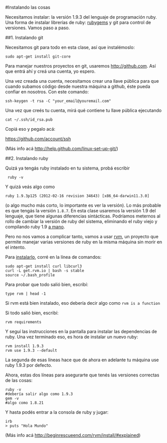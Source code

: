 #Instalando las cosas

Necesitamos instalar: la versión 1.9.3 del lenguaje de programación
ruby. Una forma de instalar librerías de ruby:
[rubygems](http://rubygems.org/) y git para control de versiones. Vamos
paso a paso.

##1. Instalando git

Necesitamos git para todo en esta clase, así que instalémoslo:

    sudo apt-get install git-core


Para manejar nuestros proyectos en git, usaremos <http://github.com>.
Así que entrá ahí y creá una cuenta, yo espero.

Una vez creada una cuenta, necesitamos crear una llave pública para que
cuando subamos código desde nuestra máquina a github, éste pueda confiar
en nosotros. Con este comando:

    ssh-keygen -t rsa -C "your_email@youremail.com"

Una vez que creés tu cuenta, mirá qué contiene tu llave pública
ejecutando

    cat ~/.ssh/id_rsa.pub

Copiá eso y pegalo acá: 

<https://github.com/account/ssh>

(Más info acá <http://help.github.com/linux-set-up-git/>)

##2. Instalando ruby

Quizá ya tengás ruby instalado en tu sistema, probá escribir

     ruby -v

Y quizá veás algo como

    ruby 1.9.3p125 (2012-02-16 revision 34643) [x86_64-darwin11.3.0]

(o algo mucho más corto, lo importante es ver la versión). Lo más
probable es que tengás la versión `1.8.7`. En esta clase usaremos la
versión 1.9 del lenguaje, que tiene algunas diferencias sintácticas. 
Podríamos meternos al rollo de cambiar la versión de ruby del sistema,
eliminando el ruby viejo y compilando ruby 1.9 [a
mano](http://www.ruby-lang.org/en/downloads/).

Pero no nos vamos a complicar tanto, vamos a usar
[rvm](http://beginrescueend.com/), un proyecto que permite manejar
varias versiones de ruby en la misma máquina sin morir en el intento.

Para [instalarlo](http://beginrescueend.com/rvm/install/), corré en la
línea de comandos:

    sudo apt-get install curl libcurl3
    curl -L get.rvm.io | bash -s stable
    source ~/.bash_profile


Para probar que todo salió bien, escribí:

    type rvm | head -1

Si rvm está bien instalado, eso debería decir algo como `rvm is a
function`

Si todo salió bien, escribí:

    rvm requirements

Y seguí las instrucciones en la pantalla para instalar las dependencias
de ruby. Una vez terminado eso, es hora de instalar un nuevo ruby:

    rvm install 1.9.3
    rvm use 1.9.3 --default

La segunda de esas líneas hace que de ahora en adelante tu máquina use
ruby 1.9.3 por defecto.

Ahora, estas dos líneas para asegurarte que tenés las versiones
correctas de las cosas:

    ruby -v
    #debería salir algo como 1.9.3
    gem -v
    #algo como 1.8.21


Y hasta podés entrar a la consola de ruby y jugar:

    irb
    > puts "Hola Mundo"


(Más info acá <http://beginrescueend.com/rvm/install/#explained>)
